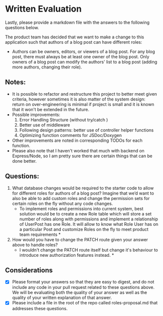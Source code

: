 # Written Evaluation

Lastly, please provide a markdown file with the answers to the following questions below.  

The product team has decided that we want to make a change to this application such that authors of a blog post can have different roles:  

- Authors can be owners, editors, or viewers of a blog post. For any blog post, there must always be at least one owner of the blog post. Only owners of a blog post can modify the authors' list to a blog post (adding more authors, changing their role).  

## Notes:
- It is possible to refactor and restructure this project to better meet given criteria, however sometimes it is also matter of the system design: return on over-engineering is minimal if project is small and it is known that it won't be extended in the future.
- Possible improvements:
    1. Error Handling Structure (without try/catch )
    2. Better use of middleware
    3. Following design patterns: better use of controller helper functions
    4. Optimizing function comments for JSDoc/Doxygen
- Other improvements are noted in corresponding TODOs for each function.
- Please also note that I haven't worked that much with backend on Express/Node, so I am pretty sure there are certain things that can be done better. 

## Questions:
1. What database changes would be required to the starter code to allow for different roles for authors of a blog post? Imagine that we’d want to also be able to add custom roles and change the permission sets for certain roles on the fly without any code changes.    
    * To implement roles and permissions into current system, best solution would be to create a new Role table which will store a set number of roles along with permissions and implement a relationship of UserPost has one Role. It will allow to know what Role User has on a particular Post and customize Roles on the fly to meet product team requirements * 
2. How would you have to change the PATCH route given your answer above to handle roles?
    * I wouldn't change the PATCH route itself but change it's behaviour to introduce new authorization features instead. * 

## Considerations
- [x] Please format your answers so that they are easy to digest, and do not include any code in your pull request related to these questions above. We will be evaluating both the quality of your answer as well as the quality of your written explanation of that answer.
- [x] Please include a file in the root of the repo called roles-proposal.md that addresses these questions.